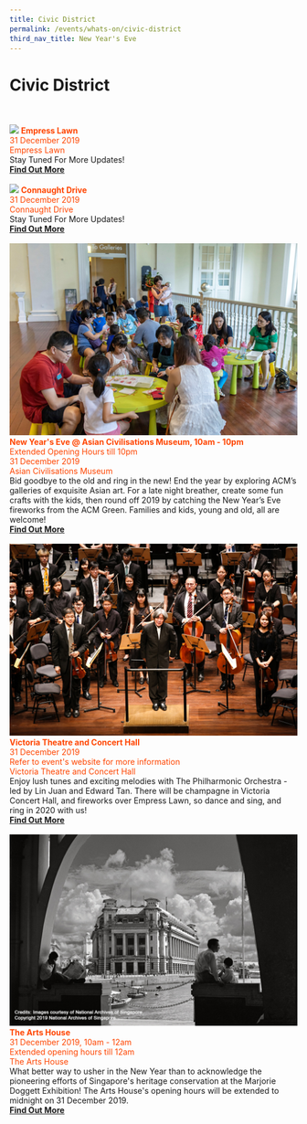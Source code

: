```yaml
---
title: Civic District
permalink: /events/whats-on/civic-district
third_nav_title: New Year's Eve
---
```


# Civic District

<br>
      <br>
     <a href="-"> <img src="/images/" /></a>
      <font color="orangered"><b>Empress Lawn</b></font>
      <font color="orangered"><br>31 December 2019</font>
      <font color="orangered"><br>Empress Lawn</font>  
      <br>Stay Tuned For More Updates!
      <font color="orangered"><b><br><a href="https://-">Find Out More</a></b></font>
      <br>
      <br />
     <a href="-"> <img src="/images/" /></a>
      <font color="orangered"><b>Connaught Drive</b></font>
      <font color="orangered"><br>31 December 2019</font>
      <font color="orangered"><br>Connaught Drive</font>  
      <br>Stay Tuned For More Updates!
      <font color="orangered"><b><br><a href="-">Find Out More</a></b></font>
      <br>
      <br>
     <a href="https://www.acm.org.sg/"> <img src="/images/CDAsianCivilisationsMuseum.jpg" /></a>
      <font color="orangered"><b>New Year's Eve @ Asian Civilisations Museum, 10am - 10pm</b></font>
      <font color="orangered"><br> Extended Opening Hours till 10pm </font>
      <font color="orangered"><br>31 December 2019</font>
      <font color="orangered"><br> Asian Civilisations Museum </font>  
      <br>Bid goodbye to the old and ring in the new! End the year by exploring ACM’s galleries of exquisite Asian art. For a late night breather, create some fun crafts with the kids, then round off 2019 by catching the New Year’s Eve fireworks from the ACM Green. Families and kids, young and old, all are welcome!
      <font color="orangered"><b><br><a href="https://www.acm.org.sg/">Find Out More</a></b></font>
      <br>
      <br>      
     <a href="https://www.sistic.com.sg/events/nye1219"> <img src="/images/CDVictoriaTheaterandConcert.jpg" /></a>
      <font color="orangered"><b>Victoria Theatre and Concert Hall</b></font>
      <font color="orangered"><br>31 December 2019</font>
      <font color="orangered"><br> Refer to event's website for more information </font>
      <font color="orangered"><br> Victoria Theatre and Concert Hall </font>  
      <br>Enjoy lush tunes and exciting melodies with The Philharmonic Orchestra - led by Lin Juan and Edward Tan. There will be champagne in Victoria Concert Hall, and fireworks over Empress Lawn, so dance and sing, and ring in 2020 with us!
      <font color="orangered"><b><br><a href="https://www.sistic.com.sg/events/nye1219">Find Out More</a></b></font>      
      <br>
      <br>
     <a href="https://www.theartshouse.sg/whats-on/marjorie-doggett-exhibition"> <img src="/images/CDTheArtHouse.jpg" /></a>
      <font color="orangered"><b>The Arts House</b></font>
      <font color="orangered"><br>31 December 2019, 10am - 12am</font>
      <font color="orangered"><br> Extended opening hours till 12am </font>
      <font color="orangered"><br> The Arts House </font>  
      <br>What better way to usher in the New Year than to acknowledge the pioneering efforts of Singapore's heritage conservation at the Marjorie Doggett Exhibition! The Arts House's opening hours will be extended to midnight on 31 December 2019.
      <font color="orangered"><b><br><a href="https://www.theartshouse.sg/whats-on/marjorie-doggett-exhibition">Find Out More</a></b></font> 
      <br>
